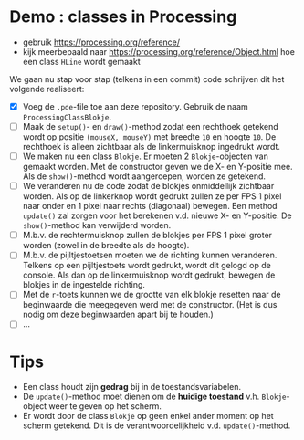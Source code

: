 # Demo : classes in Processing

- gebruik https://processing.org/reference/
- kijk meerbepaald naar https://processing.org/reference/Object.html hoe een class `HLine` wordt gemaakt

We gaan nu stap voor stap (telkens in een commit) code schrijven dit het volgende realiseert:

- [x] Voeg de `.pde`-file toe aan deze repository. Gebruik de naam `ProcessingClassBlokje`.
- [ ] Maak de `setup()`- en `draw()`-method zodat een rechthoek getekend wordt op positie `(mouseX, mouseY)` met breedte `10` en hoogte `10`. De rechthoek is alleen zichtbaar als de linkermuisknop ingedrukt wordt.
- [ ] We maken nu een class `Blokje`. Er moeten 2 `Blokje`-objecten van gemaakt worden. Met de constructor geven we de X- en Y-positie mee. Als de `show()`-method wordt aangeroepen, worden ze getekend.
- [ ] We veranderen nu de code zodat de blokjes onmiddellijk zichtbaar worden. Als op de linkerknop wordt gedrukt zullen ze per FPS 1 pixel naar onder en 1 pixel naar rechts (diagonaal) bewegen. Een method `update()` zal zorgen voor het berekenen v.d. nieuwe X- en Y-positie. De `show()`-method kan verwijderd worden.
- [ ] M.b.v. de rechtermuisknop zullen de blokjes per FPS 1 pixel groter worden (zowel in de breedte als de hoogte).
- [ ] M.b.v. de pijltjestoetsen moeten we de richting kunnen veranderen. Telkens op een pijltjestoets wordt gedrukt, wordt dit gelogd op de console. Als dan op de linkermuisknop wordt gedrukt, bewegen de blokjes in de ingestelde richting.
- [ ] Met de `r`-toets kunnen we de grootte van elk blokje resetten naar de beginwaarde die meegegeven werd met de constructor. (Het is dus nodig om deze beginwaarden apart bij te houden.)
- [ ] ...

# Tips

- Een class houdt zijn **gedrag** bij in de toestandsvariabelen.
- De `update()`-method moet dienen om de **huidige toestand** v.h. `Blokje`-object weer te geven op het scherm.
- Er wordt door de class `Blokje` op geen enkel ander moment op het scherm getekend. Dit is de verantwoordelijkheid v.d. `update()`-method.
  
